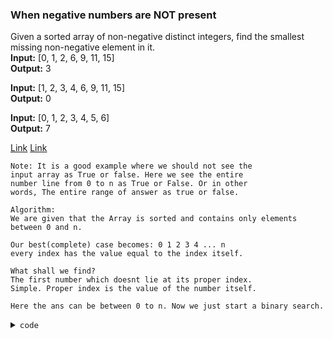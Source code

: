 ### When negative numbers are NOT present

Given a sorted array of non-negative distinct integers, find the smallest missing non-negative element in it. \
**Input:** [0, 1, 2, 6, 9, 11, 15]  
**Output:** 3

**Input:** [1, 2, 3, 4, 6, 9, 11, 15]  
**Output:** 0

**Input:** [0, 1, 2, 3, 4, 5, 6]  
**Output:** 7

[Link](https://www.techiedelight.com/?problem=SmallestMissingNumber)
[Link](https://www.geeksforgeeks.org/find-the-first-missing-number/)

```
Note: It is a good example where we should not see the
input array as True or false. Here we see the entire
number line from 0 to n as True or False. Or in other
words, The entire range of answer as true or false.
```
```
Algorithm: 
We are given that the Array is sorted and contains only elements between 0 and n.

Our best(complete) case becomes: 0 1 2 3 4 ... n
every index has the value equal to the index itself.

What shall we find?
The first number which doesnt lie at its proper index.
Simple. Proper index is the value of the number itself.

Here the ans can be between 0 to n. Now we just start a binary search.
```

<details>
<summary><span style="font-size:0.9em; font-family: 'consolas', monospace;">code</span>
</summary>


```cpp
int findSmallestMissingNumber(vector<int> const &nums)
{
    int ans = nums.size();
    int left = 0;
    int right = nums.size();
    while(left <= right){
        int mid = left + (right-left)/2;
        if(mid < nums.size()){
            if(mid == nums[mid]){
                left = mid+1;
            } else {
                ans = mid;
                right = mid-1;
            }
        } else {
            right = mid-1;
        }
    }
    return ans;
}
```
</details>
